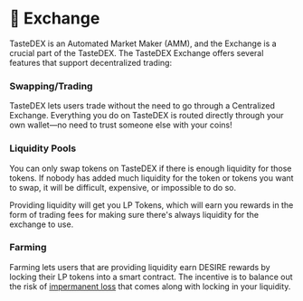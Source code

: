 # 🔄 Exchange

TasteDEX is an Automated Market Maker (AMM), and the Exchange is a crucial part of the TasteDEX. The TasteDEX Exchange offers several features that support decentralized trading:

### Swapping/Trading

TasteDEX lets users trade without the need to go through a Centralized Exchange. Everything you do on TasteDEX is routed directly through your own wallet—no need to trust someone else with your coins!

### Liquidity Pools

You can only swap tokens on TasteDEX if there is enough liquidity for those tokens. If nobody has added much liquidity for the token or tokens you want to swap, it will be difficult, expensive, or impossible to do so.

Providing liquidity will get you LP Tokens, which will earn you rewards in the form of trading fees for making sure there's always liquidity for the exchange to use.

### Farming

Farming lets users that are providing liquidity earn DESIRE rewards by locking their LP tokens into a smart contract. The incentive is to balance out the risk of [impermanent loss](https://academy.binance.com/en/articles/impermanent-loss-explained) that comes along with locking in your liquidity.

